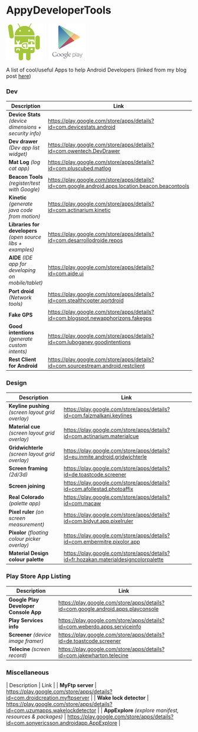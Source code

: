 # AppyDeveloperTools

<img src="images/android_tools.png" height="100">&nbsp;&nbsp;&nbsp;&nbsp;<img src="images/google_play_logo.png" height="100">

A list of cool/useful Apps to help Android Developers (linked from my blog post <a href="http://barbuzz.co.uk/2016/07/13/appy-developer-tools/">here</a>)

### Dev
| Description | Link |
| --- | --- |
| **Device Stats** *(device dimensions + security info)* | https://play.google.com/store/apps/details?id=com.devicestats.android | 
| **Dev drawer** *(Dev app list widget)* | https://play.google.com/store/apps/details?id=com.owentech.DevDrawer |
| **Mat Log** *(log cat app)* | https://play.google.com/store/apps/details?id=com.pluscubed.matlog |
| **Beacon Tools** *(register/test with Google)* | https://play.google.com/store/apps/details?id=com.google.android.apps.location.beacon.beacontools |
| **Kinetic** *(generate java code from motion)* | https://play.google.com/store/apps/details?id=com.actinarium.kinetic | 
| **Libraries for developers** *(open source libs + examples)* | https://play.google.com/store/apps/details?id=com.desarrollodroide.repos |
| **AIDE** *(IDE app for developing on mobile/tablet)* | https://play.google.com/store/apps/details?id=com.aide.ui |  
| **Port droid** *(Network tools)* | https://play.google.com/store/apps/details?id=com.stealthcopter.portdroid |
| **Fake GPS** | https://play.google.com/store/apps/details?id=com.blogspot.newapphorizons.fakegps |
| **Good intentions** *(generate custom intents)* | https://play.google.com/store/apps/details?id=com.luboganev.goodintentions |
| **Rest Client for Android** | https://play.google.com/store/apps/details?id=com.sourcestream.android.restclient |
 

### Design
| Description | Link |
| --- | --- |
| **Keyline pushing** *(screen layout grid overlay)* | https://play.google.com/store/apps/details?id=com.faizmalkani.keylines | 
| **Material cue** *(screen layout grid overlay)* | https://play.google.com/store/apps/details?id=com.actinarium.materialcue | 
| **Gridwichterle** *(screen layout grid overlay)* | https://play.google.com/store/apps/details?id=eu.inmite.android.gridwichterle |
| **Screen framing** *(2d/3d)* | https://play.google.com/store/apps/details?id=de.toastcode.screener | 
| **Screen joining** | https://play.google.com/store/apps/details?id=com.afollestad.photoaffix | 
| **Real Colorado** *(palette app)* | https://play.google.com/store/apps/details?id=com.macaw | 
| **Pixel ruler** *(on screen measurement)* | https://play.google.com/store/apps/details?id=com.bidyut.app.pixelruler |
| **Pixolor** *(floating colour picker overlay)* | https://play.google.com/store/apps/details?id=com.embermitre.pixolor.app | 
| **Material Design colour palette** | https://play.google.com/store/apps/details?id=fr.hozakan.materialdesigncolorpalette | 


### Play Store App Listing
| Description | Link |
| --- | --- |
| **Google Play Developer Console App** | https://play.google.com/store/apps/details?id=com.google.android.apps.playconsole | 
| **Play Services info** | https://play.google.com/store/apps/details?id=com.weberdo.apps.serviceinfo |  
| **Screener** *(device image framer)* | https://play.google.com/store/apps/details?id=de.toastcode.screener | 
| **Telecine** *(screen record)* | https://play.google.com/store/apps/details?id=com.jakewharton.telecine |

### Miscellaneous
| Description | Link |
| **MyFtp server** | https://play.google.com/store/apps/details?id=com.droidcreation.myftpserver |
| **Wake lock detector** | https://play.google.com/store/apps/details?id=com.uzumapps.wakelockdetector |
| **AppExplore** *(explore manifest, resources & packages)* | https://play.google.com/store/apps/details?id=com.sonyericsson.androidapp.AppExplore |

